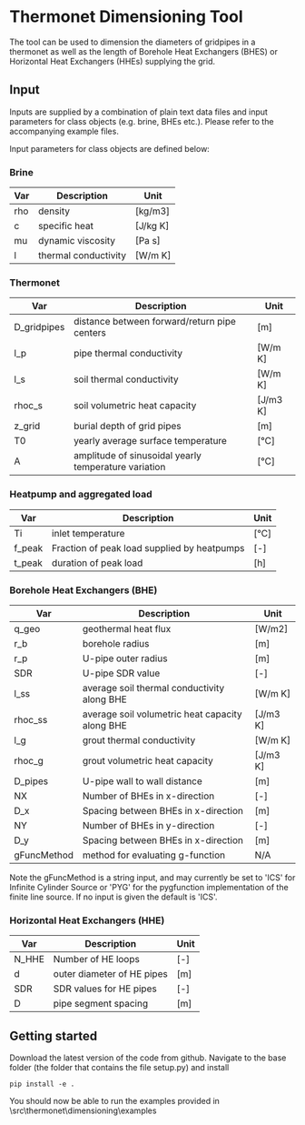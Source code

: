 # Thermonet Dimensioning Tool

The tool can be used to dimension the diameters of gridpipes in a thermonet as well as the length of Borehole Heat Exchangers (BHES) or Horizontal Heat Exchangers (HHEs) supplying the grid.

## Input
Inputs are supplied by a combination of plain text data files and input parameters for class objects (e.g. brine, BHEs etc.). Please refer to the accompanying example files. 

Input parameters for class objects are defined below:

### Brine
| Var | Description              |Unit|
|-----|--------------------------|-----|
|rho	|density 		|[kg/m3]|
| c   | specific heat            |[J/kg K]|
|mu	|dynamic viscosity|	[Pa s]|
|l	|thermal conductivity| [W/m K]|


### Thermonet
| Var | Description              |Unit|
|-----|--------------------------|-----|
|D_gridpipes| 	distance between forward/return pipe centers                |		[m]|
|l_p	|pipe thermal conductivity| [W/m K]|
|l_s	|soil thermal conductivity| [W/m K]|
|rhoc_s|	soil volumetric heat capacity|	[J/m3 K]|
|z_grid|	burial depth of grid pipes	|[m]|
|T0|	yearly average surface temperature		|[°C]|
|A|	amplitude of sinusoidal yearly temperature variation		|[°C]|

### Heatpump and aggregated load
| Var | Description              |Unit|
|-----|--------------------------|-----|
|Ti|	inlet temperature		| [°C]|
|f_peak|		Fraction of peak load supplied by heatpumps	|[-]|
|t_peak|	duration of peak load 		|[h]|



### Borehole Heat Exchangers (BHE)
| Var | Description              |Unit|
|-----|--------------------------|-----|
|q_geo| geothermal heat flux|[W/m2]|
|r_b| borehole radius | [m] |
|r_p| U-pipe outer radius| [m]|
|SDR| U-pipe SDR value |[-]|
|l_ss| average soil thermal conductivity along BHE|[W/m K]|
|rhoc_ss| average soil volumetric heat capacity along BHE|[J/m3 K]|
|l_g| grout thermal conductivity | [W/m K] |
|rhoc_g| grout volumetric heat capacity | [J/m3 K] |
|D_pipes| U-pipe wall to wall distance| [m] |
|NX| Number of BHEs in x-direction|[-]|
|D_x| Spacing between BHEs in x-direction| [m] |
|NY|Number of BHEs in y-direction|[-]|
|D_y|Spacing between BHEs in x-direction| [m]|
|gFuncMethod| method for evaluating g-function| N/A |

Note the gFuncMethod is a string input, and may currently be set to 'ICS' for Infinite Cylinder Source or 'PYG' for the pygfunction implementation of the finite line source. If no input is given the default is 'ICS'.


### Horizontal Heat Exchangers (HHE)
| Var | Description              |Unit|
|-----|--------------------------|-----|
|N_HHE | Number of HE loops| [-]|
|d | outer diameter of HE pipes| [m] |
|SDR | SDR values for HE pipes| [-]|
|D| pipe segment spacing| [m] |

## Getting started
Download the latest version of the code from github. Navigate to the base folder (the folder that contains the file setup.py) and install
```
pip install -e .
```
You should now be able to run the examples provided in \src\thermonet\dimensioning\examples